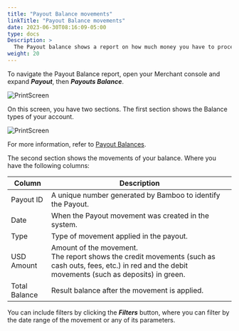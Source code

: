 ```yaml
---
title: "Payout Balance movements"
linkTitle: "Payout Balance movements"
date: 2023-06-30T08:16:09-05:00
type: docs
Description: >
  The Payout balance shows a report on how much money you have to process Payout transactions. For introductory terms about this feature, refer to [Payout Balances]({{< ref "Payout-Balances.md" >}}).
weight: 20
---
```


To navigate the Payout Balance report, open your Merchant console and expand ***Payout***, then ***Payouts Balance***.

![PrintScreen](/assets/Payouts/Payouts9_en.png)

On this screen, you have two sections. The first section shows the Balance types of your account.

![PrintScreen](/assets/Payouts/Payouts10_en.png)

For more information, refer to [Payout Balances](/payouts/overview/payout-balances.html#balance-types).

The second section shows the movements of your balance. Where you have the following columns:

| Column | Description |
|---|---|
| Payout ID | A unique number generated by Bamboo to identify the Payout. |
| Date | When the Payout movement was created in the system. |
| Type | Type of movement applied in the payout. |
| USD Amount | Amount of the movement.<br>The report shows the credit movements (such as cash outs, fees, etc.) in red and the debit movements (such as deposits) in green. |
| Total Balance | Result balance after the movement is applied. |

You can include filters by clicking the _**Filters**_ button, where you can filter by the date range of the movement or any of its parameters.